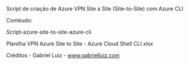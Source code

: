 Script de criação de Azure VPN Site a Site (Site-to-Site) com Azure CLI

Contéudo:

Script-azure-site-to-site-azure-cli

Planilha VPN Azure Site to Site - Azure Cloud Shell CLI.xlsx

Créditos - Gabriel Luiz - www.gabrielluiz.com
